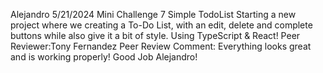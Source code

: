 Alejandro
5/21/2024
Mini Challenge 7 Simple TodoList
Starting a new project where we creating a To-Do List, with an edit, delete and complete buttons while also give it a bit of style. Using TypeScript & React!
Peer Reviewer:Tony Fernandez
Peer Review Comment: Everything looks great and is working properly! Good Job Alejandro!
